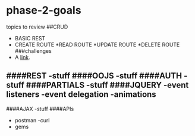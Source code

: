 # phase-2-goals
topics to review 
##CRUD
  * BASIC REST
  * CREATE ROUTE
  *READ ROUTE
  *UPDATE ROUTE
  *DELETE ROUTE
  ###challenges
   * A [link](http://example.com "Title"). 

####REST
 -stuff
####OOJS
 -stuff
####AUTH
 -stuff
####PARTIALS
 -stuff
####JQUERY
 -event listeners
 -event delegation
 -animations 
 -
####AJAX
 -stuff
####APIs
 - postman 
 -curl 
 - gems 
 
